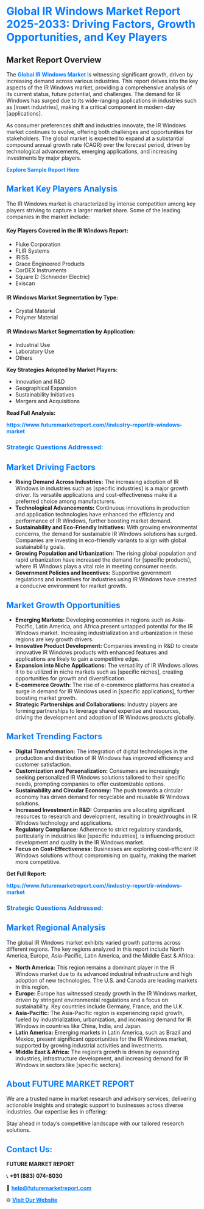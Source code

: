 <h1 style="color: #007BFF;">Global IR Windows Market Report 2025-2033: Driving Factors, Growth Opportunities, and Key Players</h1>

<section id="overview">
<h2>Market Report Overview</h2>
<p>The <a href="https://www.futuremarketreport.com//industry-report/ir-windows-market" style="color: #007BFF; text-decoration: none;"><strong>Global IR Windows Market</strong></a> is witnessing significant growth, driven by increasing demand across various industries. This report delves into the key aspects of the IR Windows market, providing a comprehensive analysis of its current status, future potential, and challenges. The demand for IR Windows has surged due to its wide-ranging applications in industries such as [insert industries], making it a critical component in modern-day [applications].</p>
<p>As consumer preferences shift and industries innovate, the IR Windows market continues to evolve, offering both challenges and opportunities for stakeholders. The global market is expected to expand at a substantial compound annual growth rate (CAGR) over the forecast period, driven by technological advancements, emerging applications, and increasing investments by major players.</p>
</section>

<section id="overview">
<p><a href="https://www.futuremarketreport.com//request-sample/reportId=58930" style="color: #007BFF; text-decoration: none;"><strong>Explore Sample Report Here</strong></a></p>
</section>

<section id="key-players">
<h2 style="color: #007BFF;">Market Key Players Analysis</h2>
<p>The IR Windows market is characterized by intense competition among key players striving to capture a larger market share. Some of the leading companies in the market include:</p>
<h4>Key Players Covered in the IR Windows Report:</h4>
<ul><li>Fluke Corporation</li><li>FLIR Systems</li><li>IRISS</li><li>Grace Engineered Products</li><li>CorDEX Instruments</li><li>Square D (Schneider Electric)</li><li>Exiscan</li></ul>
<h4>IR Windows Market Segmentation by Type:</h4>
<ul><li>Crystal Material</li><li>Polymer Material</li></ul>

<h4>IR Windows Market Segmentation by Application:</h4>
<ul><li>Industrial Use</li><li>Laboratory Use</li><li>Others</li></ul>
<p><strong>Key Strategies Adopted by Market Players:</strong></p>
<ul>
<li>Innovation and R&D</li>
<li>Geographical Expansion</li>
<li>Sustainability Initiatives</li>
<li>Mergers and Acquisitions</li>
</ul>
</section>

<section>
<p><strong>Read Full Analysis: </strong></p><a href="https://www.futuremarketreport.com//industry-report/ir-windows-market" style="color: #007BFF; text-decoration: none;"><strong>https://www.futuremarketreport.com//industry-report/ir-windows-market</strong></a>
<h3 style="color: #007BFF;">Strategic Questions Addressed:</h3>
</section>

<section id="driving-factors">
<h2 style="color: #007BFF;">Market Driving Factors</h2>
<ul>
<li><strong>Rising Demand Across Industries:</strong> The increasing adoption of IR Windows in industries such as [specific industries] is a major growth driver. Its versatile applications and cost-effectiveness make it a preferred choice among manufacturers.</li>
<li><strong>Technological Advancements:</strong> Continuous innovations in production and application technologies have enhanced the efficiency and performance of IR Windows, further boosting market demand.</li>
<li><strong>Sustainability and Eco-Friendly Initiatives:</strong> With growing environmental concerns, the demand for sustainable IR Windows solutions has surged. Companies are investing in eco-friendly variants to align with global sustainability goals.</li>
<li><strong>Growing Population and Urbanization:</strong> The rising global population and rapid urbanization have increased the demand for [specific products], where IR Windows plays a vital role in meeting consumer needs.</li>
<li><strong>Government Policies and Incentives:</strong> Supportive government regulations and incentives for industries using IR Windows have created a conducive environment for market growth.</li>
</ul>
</section>

<section id="growth-opportunities">
<h2 style="color: #007BFF;">Market Growth Opportunities</h2>
<ul>
<li><strong>Emerging Markets:</strong> Developing economies in regions such as Asia-Pacific, Latin America, and Africa present untapped potential for the IR Windows market. Increasing industrialization and urbanization in these regions are key growth drivers.</li>
<li><strong>Innovative Product Development:</strong> Companies investing in R&D to create innovative IR Windows products with enhanced features and applications are likely to gain a competitive edge.</li>
<li><strong>Expansion into Niche Applications:</strong> The versatility of IR Windows allows it to be utilized in niche markets such as [specific niches], creating opportunities for growth and diversification.</li>
<li><strong>E-commerce Growth:</strong> The rise of e-commerce platforms has created a surge in demand for IR Windows used in [specific applications], further boosting market growth.</li>
<li><strong>Strategic Partnerships and Collaborations:</strong> Industry players are forming partnerships to leverage shared expertise and resources, driving the development and adoption of IR Windows products globally.</li>
</ul>
</section>

<section id="trending-factors">
<h2 style="color: #007BFF;">Market Trending Factors</h2>
<ul>
<li><strong>Digital Transformation:</strong> The integration of digital technologies in the production and distribution of IR Windows has improved efficiency and customer satisfaction.</li>
<li><strong>Customization and Personalization:</strong> Consumers are increasingly seeking personalized IR Windows solutions tailored to their specific needs, prompting companies to offer customizable options.</li>
<li><strong>Sustainability and Circular Economy:</strong> The push towards a circular economy has driven demand for recyclable and reusable IR Windows solutions.</li>
<li><strong>Increased Investment in R&D:</strong> Companies are allocating significant resources to research and development, resulting in breakthroughs in IR Windows technology and applications.</li>
<li><strong>Regulatory Compliance:</strong> Adherence to strict regulatory standards, particularly in industries like [specific industries], is influencing product development and quality in the IR Windows market.</li>
<li><strong>Focus on Cost-Effectiveness:</strong> Businesses are exploring cost-efficient IR Windows solutions without compromising on quality, making the market more competitive.</li>
</ul>
</section>

<section>
<p><strong>Get Full Report: </strong></p><a href="https://www.futuremarketreport.com//industry-report/ir-windows-market" style="color: #007BFF; text-decoration: none;"><strong>https://www.futuremarketreport.com//industry-report/ir-windows-market</strong></a>
<h3 style="color: #007BFF;">Strategic Questions Addressed:</h3>
</section>


<section id="regional-analysis">
<h2 style="color: #007BFF;">Market Regional Analysis</h2>
<p>The global IR Windows market exhibits varied growth patterns across different regions. The key regions analyzed in this report include North America, Europe, Asia-Pacific, Latin America, and the Middle East & Africa:</p>
<ul>
<li><strong>North America:</strong> This region remains a dominant player in the IR Windows market due to its advanced industrial infrastructure and high adoption of new technologies. The U.S. and Canada are leading markets in this region.</li>
<li><strong>Europe:</strong> Europe has witnessed steady growth in the IR Windows market, driven by stringent environmental regulations and a focus on sustainability. Key countries include Germany, France, and the U.K.</li>
<li><strong>Asia-Pacific:</strong> The Asia-Pacific region is experiencing rapid growth, fueled by industrialization, urbanization, and increasing demand for IR Windows in countries like China, India, and Japan.</li>
<li><strong>Latin America:</strong> Emerging markets in Latin America, such as Brazil and Mexico, present significant opportunities for the IR Windows market, supported by growing industrial activities and investments.</li>
<li><strong>Middle East & Africa:</strong> The region’s growth is driven by expanding industries, infrastructure development, and increasing demand for IR Windows in sectors like [specific sectors].</li>
</ul>
</section>

<footer>
<h2 style="color: #007BFF;">About FUTURE MARKET REPORT</h2>
<p>We are a trusted name in market research and advisory services, delivering actionable insights and strategic support to businesses across diverse industries. Our expertise lies in offering:</p>

<p>Stay ahead in today’s competitive landscape with our tailored research solutions.</p>

<h2 style="color: #007BFF;">Contact Us:</h2>
<p><strong>FUTURE MARKET REPORT</strong></p>
<p>📞 <strong>+91 (883) 074-8030</strong></p>
<p>📧 <strong><a href="mailto:help@futuremarketreport.com" style="color: #007BFF;">help@futuremarketreport.com</a></strong></p>
<p>🌐 <strong><a href="https://www.futuremarketreport.com/" style="color: #007BFF;">Visit Our Website</a></strong></p>
</footer>
